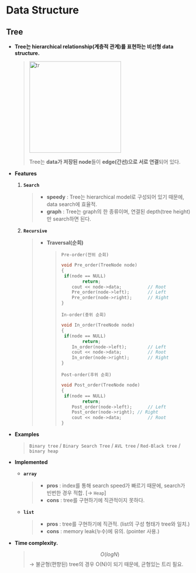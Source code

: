 # Data Structure

## Tree

- **Tree는 hierarchical relationship(계층적 관계)를 표현하는 비선형 data structure.**
  
  > <img width="250" alt="tr" src="https://user-images.githubusercontent.com/23169707/79843600-6c92af00-83f5-11ea-8678-c6e5663cf99f.png">
  >
  > Tree는 **data가 저장된 node**들이 **edge(간선)으로 서로 연결**되어 있다.

- **Features**

  1. **`Search`**
  
     > * **speedy** : Tree는 hierarchical model로 구성되어 있기 때문에, data search에 효율적.
     > * **graph** : Tree는 graph의 한 종류이며, 연결된 depth(tree height)만 search하면 된다.
  
  2. **`Recursive`**
  
     > * **Traversal(순회)**
     >
     >   > `Pre-order(전위 순회)`
     >   >
     >   > ```c++
     >   > void Pre_order(TreeNode node)
     >   > {
     >   > 	if(node == NULL)
     >   >         return;
     >   >     cout << node->data;			// Root
     >   >     Pre_order(node->left);		// Left	
     >   >     Pre_order(node->right);		// Right
     >   > }
     >   > ```
     >   >
     >   > `In-order(중위 순회)`
     >   >
     >   > ```c++
     >   > void In_order(TreeNode node)
     >   > {
     >   > 	if(node == NULL)
     >   >         return;
     >   >     In_order(node->left);		// Left	
     >   >     cout << node->data;			// Root
     >   >     In_order(node->right);		// Right
     >   > }
     >   > ```
     >   >
     >   > `Post-order(후위 순회)`
     >   >
     >   > ```c++
     >   > void Post_order(TreeNode node)
     >   > {
     >   > 	if(node == NULL)
     >   >         return;
     >   >     Post_order(node->left);		// Left	
     >   >     Post_order(node->right);	// Right
     >   >     cout << node->data;			// Root
     >   > }
     >   > ```


- **Examples**

  > `Binary tree` / `Binary Search Tree` / `AVL tree` / `Red-Black tree` / `binary heap`

- **Implemented**

  * **`array`**

    > * **pros** : index를 통해 search speed가 빠르기 때문에, search가 빈번한 경우 적합. [→ `Heap`]
    >* **cons** : tree를 구현하기에 직관적이지 못하다.
    
  * **`list`**
  
    > * **pros** : tree를 구현하기에 직관적. (list의 구성 형태가 tree와 일치.)
    >* **cons** : memory leak(누수)에 유의. (pointer 사용.)


- **Time complexity.**

  > $$
  > O(log N)
  > $$
  > → 불균형(편향된) tree의 경우 O(N)이 되기 때문에, 균형있는 트리 필요.
  > 
